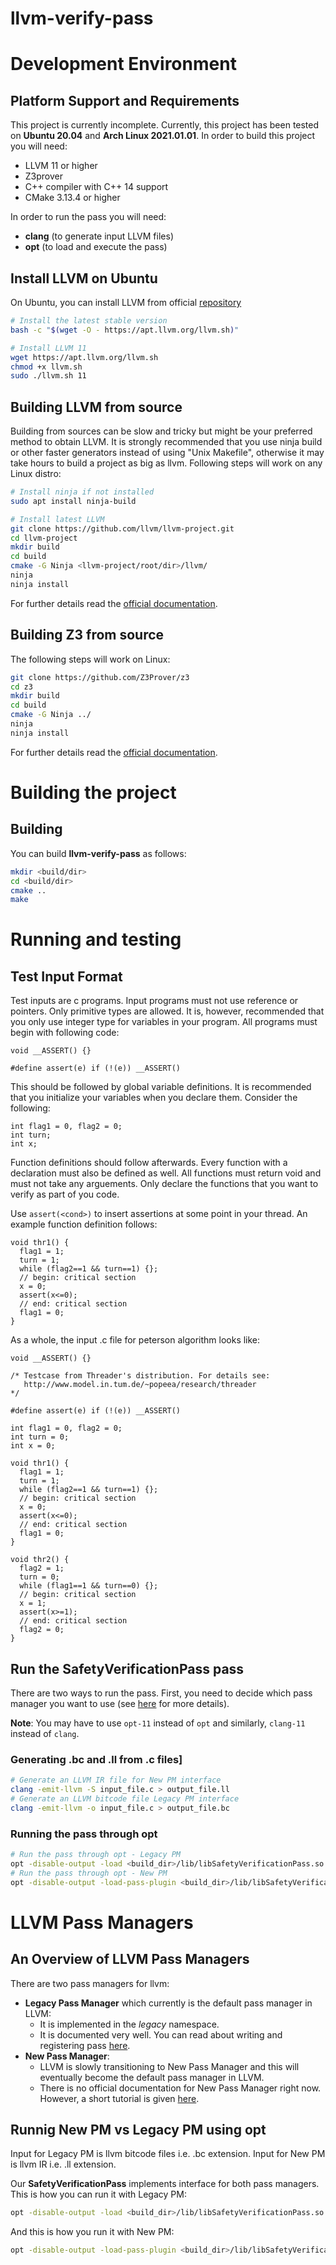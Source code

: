 # llvm-verify-pass
# Development Environment
## Platform Support and Requirements
This project is currently incomplete. Currently, this project has been tested
on **Ubuntu 20.04** and **Arch Linux 2021.01.01**. In order to build this project you will need:
  * LLVM 11 or higher
  * Z3prover
  * C++ compiler with C++ 14 support
  * CMake 3.13.4 or higher

In order to run the pass you will need:
  * **clang** (to generate input LLVM files)
  * **opt** (to load and execute the pass)

## Install LLVM on Ubuntu
On Ubuntu, you can install LLVM from official [repository](https://apt.llvm.org/)

```bash
# Install the latest stable version
bash -c "$(wget -O - https://apt.llvm.org/llvm.sh)"

# Install LLVM 11
wget https://apt.llvm.org/llvm.sh
chmod +x llvm.sh
sudo ./llvm.sh 11
```

## Building LLVM from source
Building from sources can be slow and tricky but might be your preferred method to obtain LLVM.
It is strongly recommended that you use ninja build or other faster generators instead of using
"Unix Makefile", otherwise it may take hours to build a project as big as llvm. Following steps
will work on any Linux distro:

```bash
# Install ninja if not installed
sudo apt install ninja-build

# Install latest LLVM
git clone https://github.com/llvm/llvm-project.git
cd llvm-project
mkdir build
cd build
cmake -G Ninja <llvm-project/root/dir>/llvm/
ninja
ninja install
```
For further details read the [official documentation](https://llvm.org/docs/CMake.html).
## Building Z3 from source
The following steps will work on Linux:

```bash
git clone https://github.com/Z3Prover/z3
cd z3
mkdir build
cd build
cmake -G Ninja ../
ninja
ninja install
```
For further details read the [official documentation](https://github.com/Z3Prover/z3/blob/master/README-CMake.md).

# Building the project
## Building
You can build **llvm-verify-pass** as follows:
```bash
mkdir <build/dir>
cd <build/dir>
cmake ..
make
```

# Running and testing
## Test Input Format
Test inputs are c programs.
Input programs must not use reference or pointers. Only primitive types are
allowed. It is, however, recommended that you only use integer type for
variables in your program. All programs must begin with following code:

```
void __ASSERT() {}

#define assert(e) if (!(e)) __ASSERT()
```

This should be followed by global variable definitions. It is recommended that
you initialize your variables when you declare them. Consider the following:

```
int flag1 = 0, flag2 = 0;
int turn;
int x;
```

Function definitions should follow afterwards. Every function with a declaration
must also be defined as well. All functions must return void and must not take
any arguements. Only declare the functions that you want to verify as part of
you code.

Use ```assert(<cond>)``` to insert assertions at some point in your thread.
An example function definition follows:

```
void thr1() {
  flag1 = 1;
  turn = 1;
  while (flag2==1 && turn==1) {};
  // begin: critical section
  x = 0;
  assert(x<=0);
  // end: critical section
  flag1 = 0;
}
```

As a whole, the input .c file for peterson algorithm looks like:
```
void __ASSERT() {}

/* Testcase from Threader's distribution. For details see:
   http://www.model.in.tum.de/~popeea/research/threader
*/

#define assert(e) if (!(e)) __ASSERT()

int flag1 = 0, flag2 = 0;
int turn = 0;
int x = 0;

void thr1() {
  flag1 = 1;
  turn = 1;
  while (flag2==1 && turn==1) {};
  // begin: critical section
  x = 0;
  assert(x<=0);
  // end: critical section
  flag1 = 0;
}

void thr2() {
  flag2 = 1;
  turn = 0;
  while (flag1==1 && turn==0) {};
  // begin: critical section
  x = 1;
  assert(x>=1);
  // end: critical section
  flag2 = 0;
}
```

## Run the SafetyVerificationPass pass
There are two ways to run the pass. First, you need to decide which pass manager
you want to use (see [here](#llvm-pass-managers) for more details).

**Note**: You may have to use ```opt-11``` instead of ```opt``` and similarly,
```clang-11``` instead of ```clang```.

### Generating .bc and .ll from .c files]

```bash
# Generate an LLVM IR file for New PM interface
clang -emit-llvm -S input_file.c > output_file.ll
# Generate an LLVM bitcode file Legacy PM interface
clang -emit-llvm -o input_file.c > output_file.bc
```

### Running the pass through opt
```bash
# Run the pass through opt - Legacy PM
opt -disable-output -load <build_dir>/lib/libSafetyVerificationPass.so -legacy-verify-module-safety input_for_legacy_pm.bc
# Run the pass through opt - New PM
opt -disable-output -load-pass-plugin <build_dir>/lib/libSafetyVerificationPass.so -passes="verify-module-safety" input_for_new_pm.ll
```


# LLVM Pass Managers

## An Overview of LLVM Pass Managers
There are two pass managers for llvm:
* **Legacy Pass Manager** which currently is the default pass manager in LLVM:
  * It is implemented in the _legacy_ namespace.
  * It is documented very well. You can read about writing and registering
    pass [here](https://llvm.org/docs/WritingAnLLVMPass.html).
* **New Pass Manager**:
  * LLVM is slowly transitioning to New Pass Manager and this will eventually
    become the default pass manager in LLVM.
  * There is no official documentation for New Pass Manager right now. However,
    a short tutorial is given [here](https://llvm.org/docs/WritingAnLLVMNewPMPass.html).

## Runnig New PM vs Legacy PM using opt

Input for Legacy PM is llvm bitcode files i.e. .bc extension. Input for New PM
is llvm IR i.e. .ll extension.

Our **SafetyVerificationPass** implements interface for both pass managers. This
is how you can run it with Legacy PM:
```bash
opt -disable-output -load <build_dir>/lib/libSafetyVerificationPass.so -legacy-verify-module-safety input_for_legacy_pm.bc
```

And this is how you run it with New PM:
```bash
opt -disable-output -load-pass-plugin <build_dir>/lib/libSafetyVerificationPass.so -passes="verify-module-safety" input_for_new_pm.ll
```
